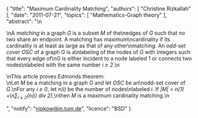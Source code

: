 {
    "title": "Maximum Cardinality Matching",
    "authors": [
        "Christine Rizkallah"
    ],
    "date": "2011-07-21",
    "topics": [
        "Mathematics-Graph theory"
    ],
    "abstract": "\n<p>\nA <em>matching</em> in a graph <i>G</i> is a subset <i>M</i> of the\nedges of <i>G</i> such that no two share an endpoint. A matching has maximum\ncardinality if its cardinality is at least as large as that of any other\nmatching. An <em>odd-set cover</em> <i>OSC</i> of a graph <i>G</i> is a\nlabeling of the nodes of <i>G</i> with integers such that every edge of\n<i>G</i> is either incident to a node labeled 1 or connects two nodes\nlabeled with the same number <i>i &ge; 2</i>.\n</p><p>\nThis article proves Edmonds theorem:<br>\nLet <i>M</i> be a matching in a graph <i>G</i> and let <i>OSC</i> be an\nodd-set cover of <i>G</i>.\nFor any <i>i &ge; 0</i>, let <var>n(i)</var> be the number of nodes\nlabeled <i>i</i>. If <i>|M| = n(1) +\n&sum;<sub>i &ge; 2</sub>(n(i) div 2)</i>,\nthen <i>M</i> is a maximum cardinality matching.\n</p>",
    "notify": "nipkow@in.tum.de",
    "licence": "BSD"
}